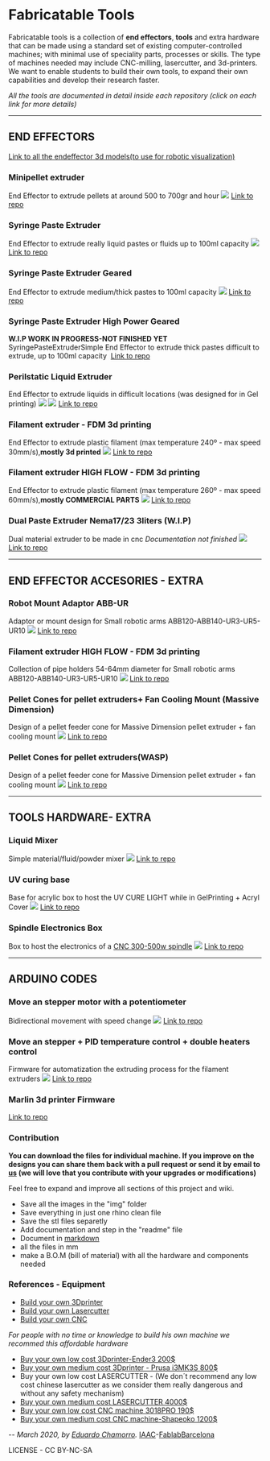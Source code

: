 # Fabricatable Tools

Fabricatable tools is a collection of **end effectors**, **tools** and extra hardware that can be made using a standard set of existing computer-controlled machines; with minimal use of speciality parts, processes or skills. The type of machines needed may include CNC-milling, lasercutter, and 3d-printers.
We want to enable students to build their own tools, to expand their own capabilities and develop their research faster.

*All the tools are documented in detail inside each repository (click on each link for more details)*

---
## END EFFECTORS

[Link to all the endeffector 3d models(to use for robotic visualization)](ExtruderCollection.3dm)

### Minipellet extruder

End Effector to extrude pellets at around 500 to 700gr and hour
![](3DPRINT-MiniPelletExtruder/img/render.png)
[Link to repo](3DPRINT-MiniPelletExtruder/README.md)

### Syringe Paste Extruder

End Effector to extrude really liquid pastes or fluids up to 100ml capacity
![](3DPRINT-SyringePasteExtruderSimple/img/00.png)
[Link to repo](3DPRINT-SyringePasteExtruderSimple/README.md)

### Syringe Paste Extruder Geared

End Effector to extrude medium/thick pastes to 100ml capacity
![](3DPRINT-SyringePasteExtruderGearBox/img/7.jpg)
[Link to repo](3DPRINT-SyringePasteExtruderGearBox/README.md)

### Syringe Paste Extruder High Power Geared
**W.I.P WORK IN PROGRESS-NOT FINISHED YET** SyringePasteExtruderSimple
End Effector to extrude thick pastes difficult to extrude, up to 100ml capacity
![]()
[Link to repo](3DPRINT-SyringePasteExtruderGearBoxHighPowerNema23/README.md)

### Perilstatic Liquid Extruder

End Effector to extrude liquids in difficult locations (was designed for in Gel printing)
![](3DPRINT-PerilstaticExtruder/img/00.png)
![](3DPRINT-PerilstaticExtruder/img/00.jpg)
[Link to repo](3DPRINT-PerilstaticExtruder/README.md)

### Filament extruder - FDM 3d printing

End Effector to extrude plastic filament (max temperature 240º - max speed 30mm/s),**mostly 3d printed**
![](3DPRINT-FilamentExtruder/img/0.jpg)
[Link to repo](3DPRINT-FilamentExtruder/README.md)

### Filament extruder HIGH FLOW - FDM 3d printing

End Effector to extrude plastic filament (max temperature 260º - max speed 60mm/s),**mostly COMMERCIAL PARTS**
![](3DPRINT-FilamentExtruder-HighFlow/img/00.jpg)
[Link to repo](3DPRINT-FilamentExtruder-HighFlow/README.md)

### Dual Paste Extruder Nema17/23 3liters (W.I.P)

Dual material extruder to be made in cnc *Documentation not finished*
![](CNC-DualExtruder-EndEffector/img/00.jpg)
[Link to repo](CNC-DualExtruder-EndEffector/README.md)


---
## END EFFECTOR ACCESORIES - EXTRA

### Robot Mount Adaptor ABB-UR

Adaptor or mount design for Small robotic arms ABB120-ABB140-UR3-UR5-UR10
![](3DPRINT-Adaptor-ABB-UR/img/adaptor.png)
[Link to repo](3DPRINT-Adaptor-ABB-UR/README.md)

### Filament extruder HIGH FLOW - FDM 3d printing

Collection of pipe holders 54-64mm diameter for Small robotic arms ABB120-ABB140-UR3-UR5-UR10
![](3DPRINT-CartridgeHolder/img/mount.png)
[Link to repo](3DPRINT-CartridgeHolder/README.md)

### Pellet Cones for pellet extruders+ Fan Cooling Mount (Massive Dimension)

Design of a pellet feeder cone for Massive Dimension pellet extruder + fan cooling mount
![](3DPRINT-ExtruderPelletMassiveDimensionCone/img/conefan.png)
[Link to repo](3DPRINT-ExtruderPelletMassiveDimensionCone/README.md)

### Pellet Cones for pellet extruders(WASP)

Design of a pellet feeder cone for Massive Dimension pellet extruder + fan cooling mount
![](3DPRINT-ExtruderPelletWaspCone/img/cone.png)
[Link to repo](3DPRINT-ExtruderPelletWaspCone/README.md)

---
## TOOLS HARDWARE- EXTRA

### Liquid Mixer

Simple material/fluid/powder mixer
![](3DPRINT-LiquidMixer/img/00.png)
[Link to repo](3DPRINT-LiquidMixer/README.md)

### UV curing base

Base for acrylic box to host the UV CURE LIGHT while in GelPrinting + Acryl Cover
![](3DPRINT-UVCuringBase/img/00.png)
[Link to repo](3DPRINT-UVCuringBase/README.md)

### Spindle Electronics Box

Box to host the electronics of a [CNC 300-500w spindle](https://www.aliexpress.com/item/32702815007.html?spm=a2g0o.productlist.0.0.768dbae0ZqSlVb&algo_pvid=3afa867d-ac6d-451a-80cc-3c97a41cd0ee&algo_expid=3afa867d-ac6d-451a-80cc-3c97a41cd0ee-1&btsid=0b0a187b15845263415838262e3e37&ws_ab_test=searchweb0_0,searchweb201602_,searchweb201603_)
![](3DPRINT-SpindleBox/img/00.png)
[Link to repo](3DPRINT-SpindleBox/README.md)


---
## ARDUINO CODES

### Move an stepper motor with a potentiometer

Bidirectional movement with speed change
![](CODE-SimplestepperPot/img/WiringExample.jpg)
[Link to repo](CODE-SimplestepperPot/README.md)


### Move an stepper + PID temperature control + double heaters control

Firmware for automatization the extruding process for the filament extruders
![](CODE-StepperDoubleHeater/img/6.jpg)
[Link to repo](CODE-StepperDoubleHeater/README.md)

### Marlin 3d printer Firmware
[Link to repo](CODE-Firmware-RawMarlin1.1.9/FIRMWARE-RawMarlin1.1.9.rar)

### Contribution

**You can download the files for individual machine. If you improve on the designs you can share them back with a pull request or send it by email to [us](eduardo.chamorro@iaac.net) (we will love that you contribute with your upgrades or modifications)**

Feel free to expand and improve all sections of this project and wiki.

- Save all the images in the "img" folder
- Save everything in just one rhino clean file
- Save the stl files separetly
- Add documentation and step in the "readme" file
- Document in [markdown](https://github.com/adam-p/markdown-here/wiki/Markdown-Cheatsheet)
- all the files in mm
- make a B.O.M (bill of material) with all the hardware and components needed

### References - Equipment

- [Build your own 3Dprinter](https://reprap.org/wiki/RepRap)
- [Build your own Lasercutter](http://laserduo.com/)
- [Build your own CNC](https://github.com/fellesverkstedet/fabricatable-machines/wiki)

*For people with no time or knowledge to build his own machine we recommed this affordable hardware*

- [Buy your own low cost 3Dprinter-Ender3 200$](https://www.creality3dofficial.com/products/creality-ender-3-pro-3d-printer)
- [Buy your own medium cost 3Dprinter - Prusa i3MK3S 800$](https://shop.prusa3d.com/en/3d-printers/180-original-prusa-i3-mk3-kit.html#)
- Buy your own low cost LASERCUTTER - (We don´t recommend any low cost chinese lasercutter as we consider them really dangerous and without any safety mechanism)
- [Buy your own medium cost LASERCUTTER 4000$](https://glowforge.com/)
- [Buy your own low cost CNC machine 3018PRO 190$](https://www.amazon.es/Vogvigo-M%C3%A1quina-Control-pl%C3%A1stico-acr%C3%ADlico/dp/B07MCTLW7V/ref=sr_1_4?__mk_es_ES=%C3%85M%C3%85%C5%BD%C3%95%C3%91&keywords=cnc&qid=1584615034&sr=8-4)
- [Buy your own medium cost CNC machine-Shapeoko 1200$](https://carbide3d.com/shapeoko/)


--
*March 2020, by [Eduardo Chamorro](http://eduardochamorro.github.io/beansreels/index.html).*
[IAAC](https://iaac.net/)-[FablabBarcelona](https://fablabbcn.org/)

LICENSE - CC BY-NC-SA
